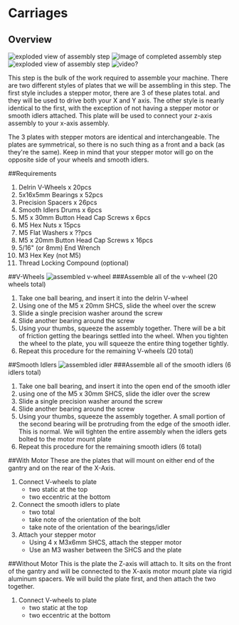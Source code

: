 # Carriages
## Overview
![exploded view of assembly step](http://placehold.it/200x200)  ![image of completed assembly step](http://placehold.it/200x200) ![exploded view of assembly step](http://placehold.it/200x200) ![video?](http://placehold.it/200x200)

This step is the bulk of the work required to assemble your machine. There are two different styles of plates that we will be assembling in this step. The first style includes a stepper motor, there are 3 of these plates total. and they will be used to drive both your X and Y axis. The other style is nearly identical to the first, with the exception of not having a stepper motor or smooth idlers attached. This plate will be used to connect your z-axis assembly to your x-axis assembly. 

The 3 plates with stepper motors are identical and interchangeable. The plates are symmetrical, so there is no such thing as a front and a back (as they're the same). Keep in mind that your stepper motor will go on the opposite side of your wheels and smooth idlers.

##Requirements
1. Delrin V-Wheels x 20pcs
1. 5x16x5mm Bearings x 52pcs
1. Precision Spacers x 26pcs
1. Smooth Idlers Drums x 6pcs
1. M5 x 30mm Button Head Cap Screws x 6pcs
1. M5 Hex Nuts x 15pcs
1. M5 Flat Washers x ??pcs
1. M5 x 20mm Button Head Cap Screws x 16pcs
1. 5/16" (or 8mm) End Wrench
1. M3 Hex Key (not M5)
1. Thread Locking Compound (optional)

##V-Wheels
![assembled v-wheel](http://placehold.it/400x400)
###Assemble all of the v-wheel (20 wheels total)
1. Take one ball bearing, and insert it into the delrin V-wheel
2. Using one of the M5 x 20mm SHCS, slide the wheel over the screw
3. Slide a single precision washer around the screw
4. Slide another bearing around the screw
5. Using your thumbs, squeeze the assembly together. There will be a bit of friction getting the bearings settled into the wheel. When you tighten the wheel to the plate, you will squeeze the entire thing together tightly.
6. Repeat this procedure for the remaining V-wheels (20 total)

##Smooth Idlers
![assembled idler](http://placehold.it/400x400)
###Assemble all of the smooth idlers (6 idlers total)
1. Take one ball bearing, and insert it into the open end of the smooth idler
2. using one of the M5 x 30mm SHCS, slide the idler over the screw
3. Slide a single precision washer around the screw
4. Slide another bearing around the screw
5. Using your thumbs, squeeze the assembly together. A small portion of the second bearing will be protruding from the edge of the smooth idler. This is normal. We will tighten the entire assembly when the idlers gets bolted to the motor mount plate
6. Repeat this procedure for the remaining smooth idlers (6 total)


##With Motor
These are the plates that will mount on either end of the gantry and on the rear of the X-Axis.
1. Connect V-wheels to plate
	- two static at the top
	- two eccentric at the bottom
2. Connect the smooth idlers to plate
	- two total
	- take note of the orientation of the bolt
	- take note of the orientation of the bearings/idler
3. Attach your stepper motor
	- Using 4 x M3x6mm SHCS, attach the stepper motor
	- Use an M3 washer between the SHCS and the plate


##Without Motor
This is the plate the Z-axis will attach to. It sits on the front of the gantry and will be connected to the X-axis motor mount plate via rigid aluminum spacers. We will build the plate first, and then attach the two together.
1. Connect V-wheels to plate
	- two static at the top
	- two eccentric at the bottom
